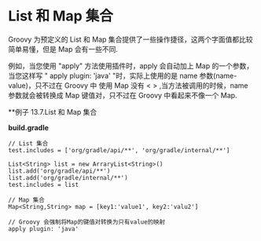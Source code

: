 #  List 和 Map 集合
Groovy 为预定义的 List  和 Map 集合提供了一些操作捷径，这两个字面值都比较简单易懂，但是 Map 会有一些不同.

例如，当您使用 "apply" 方法使用插件时，apply 会自动加上 Map 的一个参数，当您这样写 " apply plugin: 'java' "时，实际上使用的是 name 参数(name-value)，只不过在 Groovy 中 使用 Map 没有 < > ,当方法被调用的时候，name 参数就会被转换成 Map 键值对，只不过在 Groovy 中看起来不像一个 Map.

**例子 13.7.List 和 Map 集合

**build.gradle**

    // List 集合
    test.includes = ['org/gradle/api/**', 'org/gradle/internal/**']

    List<String> list = new ArraryList<String>()
    list.add('org/gradle/api/**')
    list.add('org/gradle/internal/**')
    test.includes = list

    // Map 集合
    Map<String,String> map = [key1:'value1', key2:'valu2']

    // Groovy 会强制将Map的键值对转换为只有value的映射
    apply plugin: 'java'

